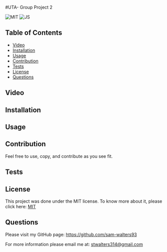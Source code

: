 #UTA- Group Project 2

 ![MIT](https://img.shields.io/badge/License-MIT-blue) ![JS](https://img.shields.io/badge/Language-JavaScript-yellow)

 ## Table of Contents
  * [Video](#Video)
  * [Installation](#installation)
  * [Usage](#usage)
  * [Contribution](#contribution)
  * [Tests](#tests)
  * [License](#license)
  * [Questions](#questions)

  ## Video


  
  ## Installation


  ## Usage
 
  
  ## Contribution
  Feel free to use, copy, and contribute as you see fit. 

  ## Tests


  ## License
  This project was done under the MIT license. To know more about it, please click here: [MIT](https://choosealicense.com/licenses/mit/)

  ## Questions
  Please visit my GitHub page: https://github.com/sam-walters93
  
  For more information please email me at: stwalters314@gmail.com
